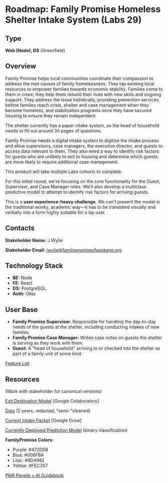 # Roadmap: Family Promise Homeless Shelter Intake System (Labs 29)

## Type

**Web (Node), DS** (Greenfield)

## Overview

Family Promise helps local communities coordinate their compassion to address the root causes of family homelessness. They tap existing local resources to empower families towards economic stability. Families come to them in crisis; they help them rebuild their lives with new skills and ongoing support. They address the issue holistically, providing prevention services before families reach crisis, shelter and case management when they become homeless, and stabilization programs once they have secured housing to ensure they remain independent.

The shelter currently has a paper intake system, so the head of household needs to fill out around 30 pages of questions.

Family Promise needs a digital intake system to digitize the intake process and allow supervisors, case managers, the executive director, and guests to access data relevant to them. They also need a way to identify risk factors for guests who are unlikely to exit to housing and determine which guests are more likely to require additional case management.

This product will take multiple Labs cohorts to complete.

For this initial round, we're focusing on the core functionality for the Guest, Supervisor, and Case Manager roles. We'll also develop a multiclass predictive model to attempt to identify risk factors for arriving guests.

This is a **user experience-heavy challenge**. We can't present the model in the traditional wonky, academic way—it has to be translated visually and verbally into a form highly suitable for a lay user.

## Contacts

**Stakeholder Name:** J Wylie

**Stakeholder Email:** [jwylie@familypromiseofspokane.org](mailto:jwylie@familypromiseofspokane.org)

## Technology Stack

- **BE:** Node
- **FE:** React
- **DS:** PostgreSQL
- **Auth:** Okta

## User Base

- **Family Promise Supervisor**: Responsible for handling the day-to-day needs of the guests at the shelter, including conducting intakes of new families.
- **Family Promise Case Manager:** Writes case notes on guests the shelter is serving as they work with them.
- **Guest:** A "head of household" arriving to or checked into the shelter as part of a family unit of some kind.

[Feature List](Roadmap%20Family%20Promise%20Homeless%20Shelter%20Intake%20Sys%207afa870a84f64c9c865391668d054cda/Feature%20List%205257d6ed0dcd44a3a0852d576dc3786f.csv)

## Resources

(Work with stakeholder for canonical versions)

[Exit Destination Model](https://colab.research.google.com/drive/15Y1WTWgVKQN8pKLTWCqWKJs_ZQnDKpmT?usp=sharing) [Google Colaboratory]

[Data](https://drive.google.com/file/d/1faYmEHN0Braa-Gyc-fLpQjBjHw8SjixD/view?usp=sharing) (2 years, redacted, "semi-"cleaned)

[Current Intake Packet](https://drive.google.com/file/d/1iLUgQtalpiRlW1x_nNg75CcIO09hunAr/view?usp=sharing) [Google Drive]

[Currently Deployed Prediction Model](https://fp-prediction.herokuapp.com) (binary classification)

**FamilyPromise Colors:**

- Purple: #472D5B
- Blue: #006FBA
- Lilac: #8D4982
- Yellow: #FEC357

 

[PAIR People + AI Guidebook](https://pair.withgoogle.com/guidebook/)